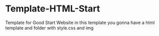 # Template-HTML-Start
Template for Good Start Website
in this template you gonna have a html template and folder with style.css and img
